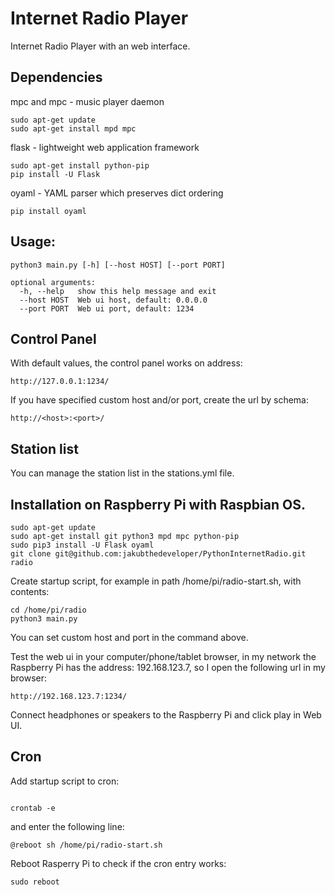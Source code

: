 # Internet Radio Player

Internet Radio Player with an web interface.

## Dependencies

mpc and mpc - music player daemon

```
sudo apt-get update
sudo apt-get install mpd mpc
```

flask - lightweight web application framework

```
sudo apt-get install python-pip
pip install -U Flask
```

oyaml - YAML parser which preserves dict ordering

```
pip install oyaml
```

## Usage:

```
python3 main.py [-h] [--host HOST] [--port PORT]

optional arguments:
  -h, --help   show this help message and exit
  --host HOST  Web ui host, default: 0.0.0.0
  --port PORT  Web ui port, default: 1234
```

## Control Panel

With default values, the control panel works on address:

`http://127.0.0.1:1234/`

If you have specified custom host and/or port, create the url by schema:

`http://<host>:<port>/`

## Station list

You can manage the station list in the stations.yml file.

## Installation on Raspberry Pi with Raspbian OS.

```
sudo apt-get update
sudo apt-get install git python3 mpd mpc python-pip
sudo pip3 install -U Flask oyaml
git clone git@github.com:jakubthedeveloper/PythonInternetRadio.git radio
```

Create startup script, for example in path /home/pi/radio-start.sh, with contents:

```
cd /home/pi/radio
python3 main.py
```

You can set custom host and port in the command above.

Test the web ui in your computer/phone/tablet browser, in my network the Raspberry Pi has the address: 192.168.123.7, so I open the following url in my browser:

```
http://192.168.123.7:1234/
```

Connect headphones or speakers to the Raspberry Pi and click play in Web UI.

## Cron

Add startup script to cron:

```

crontab -e
```

and enter the following line:

```
@reboot sh /home/pi/radio-start.sh
```

Reboot Rasperry Pi to check if the cron entry works:

```
sudo reboot
```
